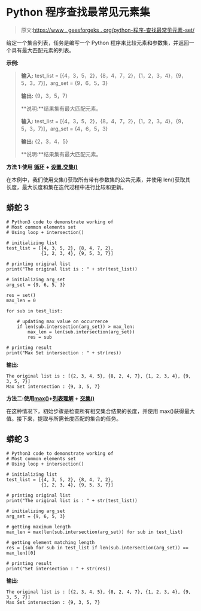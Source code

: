 # Python 程序查找最常见元素集

> 原文:[https://www . geesforgeks . org/python-程序-查找最常见元素-set/](https://www.geeksforgeeks.org/python-program-to-find-most-common-elements-set/)

给定一个集合列表，任务是编写一个 Python 程序来比较元素和参数集，并返回一个具有最大匹配元素的列表。

**示例:**

> **输入:** test_list = [{4，3，5，2}，{8，4，7，2}，{1，2，3，4}，{9，5，3，7}]，arg_set = {9，6，5，3}
> 
> **输出:** {9，3，5，7}
> 
> **说明:**结果集有最大匹配元素。
> 
> **输入:** test_list = [{4，3，5，2}，{8，4，7，2}，{1，2，3，4}，{9，5，3，7}]，arg_set = {4，6，5，3}
> 
> **输出:** {2，3，4，5}
> 
> **说明:**结果集有最大匹配元素。

**方法 1:使用** [**循环**](https://www.geeksforgeeks.org/loops-in-python/) **+** [**设置.交集()**](https://www.geeksforgeeks.org/intersection-function-python/)

在本例中，我们使用交集()获取所有带有参数集的公共元素，并使用 len()获取其长度，最大长度和集在迭代过程中进行比较和更新。

## 蟒蛇 3

```
# Python3 code to demonstrate working of
# Most common elements set
# Using loop + intersection()

# initializing list
test_list = [{4, 3, 5, 2}, {8, 4, 7, 2},
             {1, 2, 3, 4}, {9, 5, 3, 7}]

# printing original list
print("The original list is : " + str(test_list))

# initializing arg_set
arg_set = {9, 6, 5, 3}

res = set()
max_len = 0

for sub in test_list:

    # updating max value on occurrence
    if len(sub.intersection(arg_set)) > max_len:
        max_len = len(sub.intersection(arg_set))
        res = sub

# printing result
print("Max Set intersection : " + str(res))
```

**输出:**

```
The original list is : [{2, 3, 4, 5}, {8, 2, 4, 7}, {1, 2, 3, 4}, {9, 3, 5, 7}]
Max Set intersection : {9, 3, 5, 7}
```

**方法二:使用**[**max()**](https://www.geeksforgeeks.org/max-min-python/)**+**[**列表理解**](https://www.geeksforgeeks.org/comprehensions-in-python/) **+** [**交集()**](https://www.geeksforgeeks.org/intersection-function-python/)

在这种情况下，初始步骤是检查所有相交集合结果的长度，并使用 max()获得最大值。接下来，提取与所需长度匹配的集合的任务。

## 蟒蛇 3

```
# Python3 code to demonstrate working of
# Most common elements set
# Using loop + intersection()

# initializing list
test_list = [{4, 3, 5, 2}, {8, 4, 7, 2},
             {1, 2, 3, 4}, {9, 5, 3, 7}]

# printing original list
print("The original list is : " + str(test_list))

# initializing arg_set
arg_set = {9, 6, 5, 3}

# getting maximum length 
max_len = max(len(sub.intersection(arg_set)) for sub in test_list)

# getting element matching length
res = [sub for sub in test_list if len(sub.intersection(arg_set)) == max_len][0]

# printing result
print("Set intersection : " + str(res))
```

**输出:**

```
The original list is : [{2, 3, 4, 5}, {8, 2, 4, 7}, {1, 2, 3, 4}, {9, 3, 5, 7}]
Max Set intersection : {9, 3, 5, 7}
```